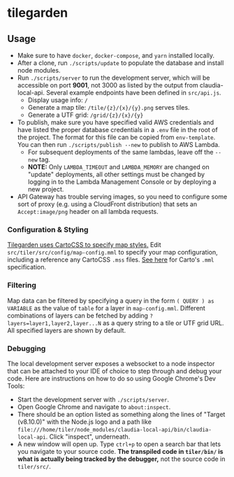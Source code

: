 # tilegarden

## Usage
 * Make sure to have `docker`, `docker-compose`, and `yarn` installed locally.
 * After a clone, run `./scripts/update` to populate the database and install node modules.
 * Run `./scripts/server` to run the development server, which will be accessible on port **9001**, not 3000 as listed by the output from claudia-local-api. Several example endpoints have been defined in `src/api.js`.
 	* Display usage info: `/`
 	* Generate a map tile: `/tile/{z}/{x}/{y}.png` serves tiles.
 	* Generate a UTF grid: `/grid/{z}/{x}/{y}`
 * To publish, make sure you have specified valid AWS credentials and have listed the proper database credentials in a `.env` file in the root of the project. The format for this file can be copied from `env-template`. You can then run `./scripts/publish --new` to publish to AWS Lambda.
   * For subsequent deployments of the same lambdas, leave off the `--new` tag.
   * **NOTE:** Only `LAMBDA_TIMEOUT` and `LAMBDA_MEMORY` are changed on "update" deployments, all other settings must be changed by logging in to the Lambda Management Console or by deploying a new project.
 * API Gateway has trouble serving images, so you need to configure some sort of proxy (e.g. using a CloudFront distribution) that sets an `Accept:image/png` header on all lambda requests.
 
### Configuration & Styling
[Tilegarden uses CartoCSS to specify map styles.](https://carto.com/docs/carto-engine/cartocss/) Edit `src/tiler/src/config/map-config.mml` to specify your map configuration, including a reference any CartoCSS `.mss` files. [See here](https://cartocss.readthedocs.io/en/latest/mml.html) for Carto's `.mml` specification.

### Filtering
Map data can be filtered by specifying a query in the form `( QUERY ) as VARIABLE` as the value of `table` for a layer in `map-config.mml`. Different combinations of layers can be fetched by adding `?layers=layer1,layer2,layer...N` as a query string to a tile or UTF grid URL. All specified layers are shown by default.

### Debugging
 The local development server exposes a websocket to a node inspector that can be attached to your IDE of choice to step through and debug your code. Here are instructions on how to do so using Google Chrome's Dev Tools:
  * Start the development server with `./scripts/server`.
  * Open Google Chrome and navigate to `about:inspect`.
  * There should be an option listed as something along the lines of "Target (v8.10.0)" with the Node.js logo and a path like `file:///home/tiler/node_modules/claudia-local-api/bin/claudia-local-api`. Click "inspect", underneath.
 * A new window will open up. Type `ctrl+p` to open a search bar that lets you navigate to your source code. **The transpiled code in `tiler/bin/` is what is actually being tracked by the debugger,**  not the source code in `tiler/src/`.
